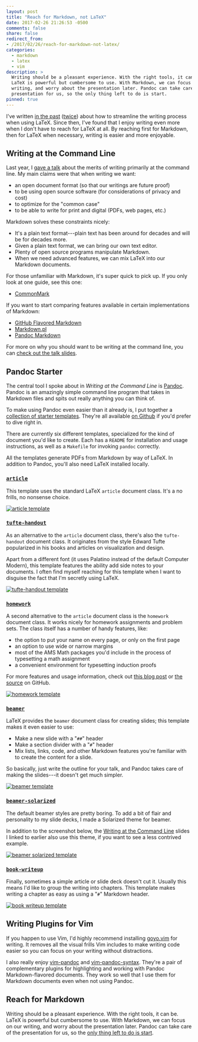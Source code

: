 ```yaml
---
layout: post
title: "Reach for Markdown, not LaTeX"
date: 2017-02-26 21:26:53 -0500
comments: false
share: false
redirect_from:
- /2017/02/26/reach-for-markdown-not-latex/
categories:
  - markdown
  - latex
  - vim
description: >
  Writing should be a pleasant experience. With the right tools, it can be.
  LaTeX is powerful but cumbersome to use. With Markdown, we can focus on our
  writing, and worry about the presentation later. Pandoc can take care of the
  presentation for us, so the only thing left to do is start.
pinned: true
---
```


I've written [in the past][latex-part1] ([twice][latex-part2]) about how to
streamline the writing process when using LaTeX. Since then, I've found that I
enjoy writing even more when I don't have to reach for LaTeX at all. By reaching
first for Markdown, then for LaTeX when necessary, writing is easier and more
enjoyable.

<!-- more -->

## Writing at the Command Line

Last year, I [gave a talk][writing-cli] about the merits of writing primarily at
the command line. My main claims were that when writing we want:

- an open document format (so that our writings are future proof)
- to be using open source software (for considerations of privacy and cost)
- to optimize for the "common case"
- to be able to write for print and digital (PDFs, web pages, etc.)

Markdown solves these constraints nicely:

- It's a plain text format---plain text has been around for decades and will
  be for decades more.
- Given a plain text format, we can bring our own text editor.
- Plenty of open source programs manipulate Markdown.
- When we need advanced features, we can mix LaTeX into our Markdown documents.

For those unfamiliar with Markdown, it's super quick to pick up. If you only
look at one guide, see this one:

- [CommonMark](http://commonmark.org/help/)

If you want to start comparing features available in certain implementations of
Markdown:

- [GitHub Flavored Markdown](https://guides.github.com/features/mastering-markdown/)
- [Markdown.pl](https://daringfireball.net/projects/markdown/)
- [Pandoc Markdown](http://pandoc.org/MANUAL.html#pandocs-markdown)

For more on why you should want to be writing at the command line, you can
[check out the talk slides][writing-cli].


## Pandoc Starter

The central tool I spoke about in *Writing at the Command Line* is [Pandoc].
Pandoc is an amazingly simple command line program that takes in Markdown files
and spits out really anything you can think of.

To make using Pandoc even easier than it already is, I put together a
[collection of starter templates][pandoc-starter]. They're all available [on
Github][pandoc-starter] if you'd prefer to dive right in.

There are currently six different templates, specialized for the kind of
document you'd like to create. Each has a `README` for installation and usage
instructions, as well as a `Makefile` for invoking `pandoc` correctly.

All the templates generate PDFs from Markdown by way of LaTeX. In addition to
Pandoc, you'll also need LaTeX installed locally.

### [`article`][ps-article]

This template uses the standard LaTeX `article` document class. It's a
no frills, no nonsense choice.

[![article template](/images/pandoc-starter-article.png)][ps-article-pdf]

### [`tufte-handout`][ps-tufte-handout]

As an alternative to the `article` document class, there's also the
`tufte-handout` document class. It originates from the style Edward Tufte
popularized in his books and articles on visualization and design.

Apart from a different font (it uses Palatino instead of the default Computer
Modern), this template features the ability add side notes to your documents. I
often find myself reaching for this template when I want to disguise the fact
that I'm secretly using LaTeX.

[![tufte-handout template](/images/pandoc-starter-tufte-handout.png)][ps-tufte-handout-pdf]

### [`homework`][ps-homework]

A second alternative to the `article` document class is the `homework` document
class. It works nicely for homework assignments and problem sets. The class
itself has a number of handy features, like:

- the option to put your name on every page, or only on the first page
- an option to use wide or narrow margins
- most of the AMS Math packages you'd include in the process of typesetting a
  math assignment
- a convenient environment for typesetting induction proofs

For more features and usage information, check out [this blog post][homework] or
[the source][homework-github] on GitHub.

[![homework template](/images/pandoc-starter-homework.png)][ps-homework-pdf]

### [`beamer`][ps-beamer]

LaTeX provides the `beamer` document class for creating slides; this template
makes it even easier to use:

- Make a new slide with a "`##`" header
- Make a section divider with a "`#`" header
- Mix lists, links, code, and other Markdown features you're familiar with to
  create the content for a slide.

So basically, just write the outline for your talk, and Pandoc takes care of
making the slides---it doesn't get much simpler.

[![beamer template](/images/pandoc-starter-beamer.png)][ps-beamer-pdf]

### [`beamer-solarized`][ps-beamer-solarized]

The default beamer styles are pretty boring. To add a bit of flair and
personality to my slide decks, I made a Solarized theme for beamer.

In addition to the screenshot below, the [Writing at the Command
Line][writing-cli] slides I linked to earlier also use this theme, if you want
to see a less contrived example.

[![beamer solarized template](/images/pandoc-starter-beamer-solarized.png)][ps-beamer-solarized-pdf]

### [`book-writeup`][ps-book-writeup]

Finally, sometimes a simple article or slide deck doesn't cut it. Usually this
means I'd like to group the writing into chapters. This template makes writing a
chapter as easy as using a "`#`" Markdown header.

[![book writeup template](/images/pandoc-starter-book-writeup.png)][ps-book-writeup-pdf]


## Writing Plugins for Vim

If you happen to use Vim, I'd highly recommend installing [goyo.vim] for
writing. It removes all the visual frills Vim includes to make writing code
easier so you can focus on your writing without distractions.

I also really enjoy [vim-pandoc] and [vim-pandoc-syntax]. They're a pair of
complementary plugins for highlighting and working with Pandoc Markdown-flavored
documents. They work so well that I use them for Markdown documents even when
not using Pandoc.


## Reach for Markdown

Writing should be a pleasant experience. With the right tools, it can be. LaTeX
is powerful but cumbersome to use. With Markdown, we can focus on our writing,
and worry about the presentation later. Pandoc can take care of the presentation
for us, so the [only thing left to do is start][pandoc-starter].



[latex-part1]: /2014/10/06/offline-latex-development/
[latex-part2]: /2015/01/10/offline-latex-development-part-2/
[writing-cli]: https://jez.io/talks/writing-at-the-command-line/
[Pandoc]: https://pandoc.org/
[pandoc-starter]: https://github.com/jez/pandoc-starter
[homework]: /2015/01/10/the-latex-homework-document-class/
[homework-github]: https://github.com/jez/latex-homework-class
[goyo.vim]: https://github.com/junegunn/goyo.vim
[vim-pandoc]: https://github.com/vim-pandoc/vim-pandoc
[vim-pandoc-syntax]: https://github.com/vim-pandoc/vim-pandoc-syntax

[ps-article]: https://github.com/jez/pandoc-starter/tree/master/article
[ps-tufte-handout]: https://github.com/jez/pandoc-starter/tree/master/tufte-handout
[ps-homework]: https://github.com/jez/pandoc-starter/tree/master/tufte-handout
[ps-beamer]: https://github.com/jez/pandoc-starter/tree/master/beamer
[ps-beamer-solarized]: https://github.com/jez/pandoc-starter/tree/master/beamer-solarized
[ps-book-writeup]: https://github.com/jez/pandoc-starter/tree/master/book-writeup

[ps-article-pdf]: https://github.com/jez/pandoc-starter/blob/master/article/src/sample.pdf
[ps-tufte-handout-pdf]: https://github.com/jez/pandoc-starter/blob/master/tufte-handout/src/sample.pdf
[ps-homework-pdf]: https://github.com/jez/pandoc-starter/blob/master/homework/src/sample.pdf
[ps-beamer-pdf]: https://github.com/jez/pandoc-starter/blob/master/beamer/src/sample.pdf
[ps-beamer-solarized-pdf]: https://github.com/jez/pandoc-starter/blob/master/beamer-solarized/src/sample.pdf
[ps-book-writeup-pdf]: https://github.com/jez/pandoc-starter/blob/master/book-writeup/src/sample.pdf
